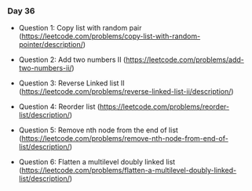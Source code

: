 ### Day 36

- Question 1: Copy list with random pair (https://leetcode.com/problems/copy-list-with-random-pointer/description/)

- Question 2: Add two numbers II (https://leetcode.com/problems/add-two-numbers-ii/)

- Question 3: Reverse Linked list II (https://leetcode.com/problems/reverse-linked-list-ii/description/)

- Question 4: Reorder list (https://leetcode.com/problems/reorder-list/description/) 

- Question 5: Remove nth node from the end of list (https://leetcode.com/problems/remove-nth-node-from-end-of-list/description/)

- Question 6:  Flatten a multilevel doubly linked list (https://leetcode.com/problems/flatten-a-multilevel-doubly-linked-list/description/)


